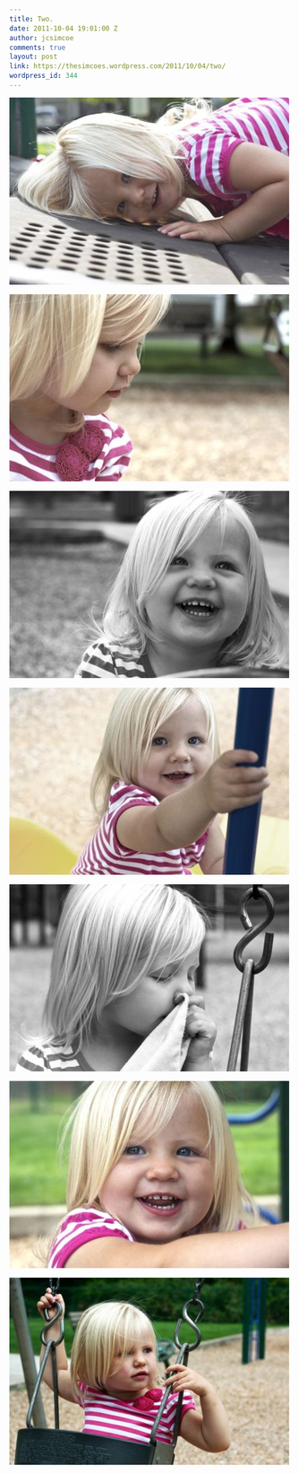 ```yaml
---
title: Two.
date: 2011-10-04 19:01:00 Z
author: jcsimcoe
comments: true
layout: post
link: https://thesimcoes.wordpress.com/2011/10/04/two/
wordpress_id: 344
---
```


![](/public/assets/tumblr_lsk245WvF61qb8l8q.jpg)




![](/public/assets/tumblr_lsk24ng3qI1qb8l8q.jpg)




![](/public/assets/tumblr_lsk251jCAw1qb8l8q.jpg)




![](/public/assets/tumblr_lsk25bA4Lf1qb8l8q.jpg)




![](/public/assets/tumblr_lsk25sfQM61qb8l8q.jpg)




![](/public/assets/tumblr_lsk265FOGr1qb8l8q.jpg)




![](/public/assets/tumblr_lsk26l01nn1qb8l8q.jpg)

